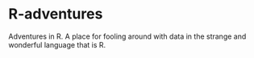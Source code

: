 R-adventures
============

Adventures in R. A place for fooling around with data in the strange and wonderful language that is R.

